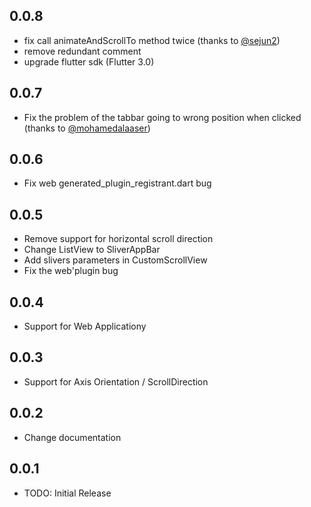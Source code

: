 ## 0.0.8

* fix call animateAndScrollTo method twice (thanks to [@sejun2](https://github.com/sejun2))
* remove redundant comment
* upgrade flutter sdk (Flutter 3.0)

## 0.0.7

* Fix the problem of the tabbar going to wrong position when clicked (thanks to [@mohamedalaaser](https://github.com/mohamedalaaser))

## 0.0.6

* Fix web generated_plugin_registrant.dart bug

## 0.0.5

* Remove support for horizontal scroll direction
* Change ListView to SliverAppBar
* Add slivers parameters in CustomScrollView
* Fix the web'plugin bug

## 0.0.4

* Support for Web Applicationy

## 0.0.3

* Support for Axis Orientation / ScrollDirection

## 0.0.2

* Change documentation

## 0.0.1

* TODO: Initial Release

